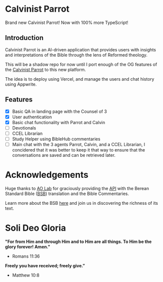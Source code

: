 # Calvinist Parrot

Brand new Calvinist Parrot! Now with 100% more TypeScript!

## Introduction

Calvinist Parrot is an AI-driven application that provides users with insights and interpretations of the Bible through the lens of Reformed theology.

This will be a shadow repo for now until I port enough of the OG features of the [Calvinist Parrot](https://github.com/Jegama/calvinist-parrot-legacy) to this new platform.

The idea is to deploy using Vercel, and manage the users and chat history using Appwrite.

## Features

- [x] Basic QA in landing page with the Counsel of 3
- [x] User authentication
- [x] Basic chat functionality with Parrot and Calvin
- [ ] Devotionals
- [ ] CCEL Librarian
- [ ] Study Helper using BibleHub commentaries
- [ ] Main chat with the 3 agents Parrot, Calvin, and a CCEL Librarian, I concidered that it was better to keep it that way to ensure that the conversations are saved and can be retrieved later.

# Acknowledgements

Huge thanks to [AO Lab](https://helloaolab.my.canva.site/) for graciously providing the [API](https://bible.helloao.org/docs/) with the Berean Standard Bible ([BSB](https://berean.bible/)) translation and the Bible Commentaries.

Learn more about the BSB [here](https://copy.church/initiatives/bibles/) and join us in discovering the richness of its text.

# Soli Deo Gloria

**"For from Him and through Him and to Him are all things. To Him be the glory forever! Amen."**
- Romans 11:36

**Freely you have received; freely give.”**
- Matthew 10:8